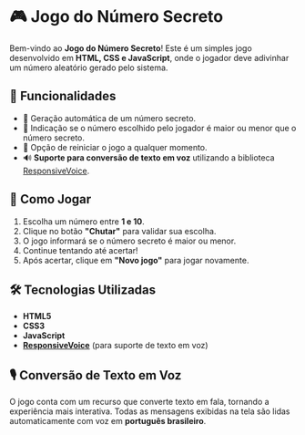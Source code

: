# 🎮 Jogo do Número Secreto  

Bem-vindo ao **Jogo do Número Secreto**! Este é um simples jogo desenvolvido em **HTML, CSS e JavaScript**, onde o jogador deve adivinhar um número aleatório gerado pelo sistema.  

## 🚀 Funcionalidades  

- 🔢 Geração automática de um número secreto.  
- 🎯 Indicação se o número escolhido pelo jogador é maior ou menor que o número secreto.  
- 🔁 Opção de reiniciar o jogo a qualquer momento.  
- 🔊 **Suporte para conversão de texto em voz** utilizando a biblioteca [ResponsiveVoice](https://responsivevoice.org/).  

## 📜 Como Jogar  

1. Escolha um número entre **1 e 10**.  
2. Clique no botão **"Chutar"** para validar sua escolha.  
3. O jogo informará se o número secreto é maior ou menor.  
4. Continue tentando até acertar!  
5. Após acertar, clique em **"Novo jogo"** para jogar novamente.  

## 🛠 Tecnologias Utilizadas  

- **HTML5**  
- **CSS3**  
- **JavaScript**  
- **[ResponsiveVoice](https://responsivevoice.org/)** (para suporte de texto em voz)  

## 🎙️ Conversão de Texto em Voz  

O jogo conta com um recurso que converte texto em fala, tornando a experiência mais interativa. Todas as mensagens exibidas na tela são lidas automaticamente com voz em **português brasileiro**.  


